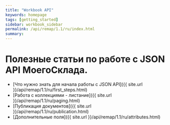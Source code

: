 ```yaml
---
title: "Workbook API"
keywords: homepage
tags: [getting_started]
sidebar: workbook_sidebar
permalink: /api/remap/1.1/ru/index.html
summary:
---
```


# Полезные статьи по работе с JSON API МоегоСклада.

* [Что нужно знать для начала работы с JSON API]({{ site.url }}/api/remap/1.1/ru/first_steps.html)
* [Работа с коллекциями - листание]({{ site.url }}/api/remap/1.1/ru/paging.html)
* [Публикация документов]({{ site.url }}/api/remap/1.1/ru/publication.html)
* [Дополнительные поля]({{ site.url }}/api/remap/1.1/ru/attributes.html)